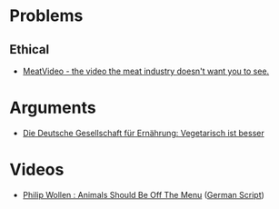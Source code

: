 # Problems

## Ethical

* [MeatVideo - the video the meat industry doesn't want you to see.](http://meatvideo.com/)

# Arguments

* [Die Deutsche Gesellschaft für Ernährung: Vegetarisch ist besser](http://www.deutschlandfunk.de/ernaehrung-essen-nach-neuen-regeln.697.de.html?dram:article_id=273478)

# Videos

* [Philip Wollen : Animals Should Be Off The Menu](http://www.youtube.com/watch?v=uQCe4qEexjc) ([German Script](http://www.wissensmanufaktur.net/philip-wollen))
